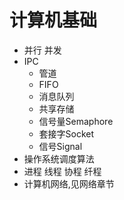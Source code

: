 # 计算机基础

- 并行 并发
- IPC
  - 管道
  - FIFO
  - 消息队列
  - 共享存储
  - 信号量Semaphore
  - 套接字Socket
  - 信号Signal
- 操作系统调度算法
- 进程 线程 协程 纤程
- 计算机网络,见网络章节